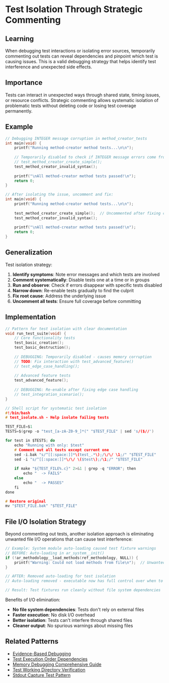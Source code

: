 # Test Isolation Through Strategic Commenting

## Learning
When debugging test interactions or isolating error sources, temporarily commenting out tests can reveal dependencies and pinpoint which test is causing issues. This is a valid debugging strategy that helps identify test interference and unexpected side effects.

## Importance
Tests can interact in unexpected ways through shared state, timing issues, or resource conflicts. Strategic commenting allows systematic isolation of problematic tests without deleting code or losing test coverage permanently.

## Example
```c
// Debugging INTEGER message corruption in method_creator_tests
int main(void) {
    printf("Running method-creator method tests...\n\n");
    
    // Temporarily disabled to check if INTEGER message errors come from other tests
    // test_method_creator_create_simple();
    test_method_creator_invalid_syntax();
    
    printf("\nAll method-creator method tests passed!\n");
    return 0;
}

// After isolating the issue, uncomment and fix:
int main(void) {
    printf("Running method-creator method tests...\n\n");
    
    test_method_creator_create_simple();  // Uncommented after fixing compile() bug
    test_method_creator_invalid_syntax();
    
    printf("\nAll method-creator method tests passed!\n");
    return 0;
}
```

## Generalization
Test isolation strategy:
1. **Identify symptoms**: Note error messages and which tests are involved
2. **Comment systematically**: Disable tests one at a time or in groups
3. **Run and observe**: Check if errors disappear with specific tests disabled
4. **Narrow down**: Re-enable tests gradually to find the culprit
5. **Fix root cause**: Address the underlying issue
6. **Uncomment all tests**: Ensure full coverage before committing

## Implementation
```c
// Pattern for test isolation with clear documentation
void run_test_suite(void) {
    // Core functionality tests
    test_basic_creation();
    test_basic_destruction();
    
    // DEBUGGING: Temporarily disabled - causes memory corruption
    // TODO: Fix interaction with test_advanced_feature()
    // test_edge_case_handling();
    
    // Advanced feature tests
    test_advanced_feature();
    
    // DEBUGGING: Re-enable after fixing edge case handling
    // test_integration_scenario();
}

// Shell script for systematic test isolation
#!/bin/bash
# test_isolate.sh - Help isolate failing tests

TEST_FILE=$1
TESTS=$(grep -o "test_[a-zA-Z0-9_]*(" "$TEST_FILE" | sed 's/($//')

for test in $TESTS; do
    echo "Running with only: $test"
    # Comment out all tests except current one
    sed -i.bak "s/^[[:space:]]*\(test_.*\);/\/\/ \1;/" "$TEST_FILE"
    sed -i "s/^[[:space:]]*\/\/ \($test\);/\1;/" "$TEST_FILE"
    
    if make "${TEST_FILE%.c}" 2>&1 | grep -q "ERROR"; then
        echo "  -> FAILS"
    else
        echo "  -> PASSES"
    fi
done

# Restore original
mv "$TEST_FILE.bak" "$TEST_FILE"
```

## File I/O Isolation Strategy

Beyond commenting out tests, another isolation approach is eliminating unwanted file I/O operations that can cause test interference:

```c
// Example: System module auto-loading caused test fixture warnings
// BEFORE: Auto-loading in ar_system__init()
if (!ar_methodology__load_methods(ref_methodology, NULL)) {
    printf("Warning: Could not load methods from file\n");  // Unwanted in tests
}

// AFTER: Removed auto-loading for test isolation
// Auto-loading removed - executable now has full control over when to load files

// Result: Test fixtures run cleanly without file system dependencies
```

Benefits of I/O elimination:
- **No file system dependencies**: Tests don't rely on external files
- **Faster execution**: No disk I/O overhead
- **Better isolation**: Tests can't interfere through shared files
- **Cleaner output**: No spurious warnings about missing files

## Related Patterns
- [Evidence-Based Debugging](evidence-based-debugging.md)
- [Test Execution Order Dependencies](test-execution-order-dependencies.md)
- [Memory Debugging Comprehensive Guide](memory-debugging-comprehensive-guide.md)
- [Test Working Directory Verification](test-working-directory-verification.md)
- [Stdout Capture Test Pattern](stdout-capture-test-pattern.md)